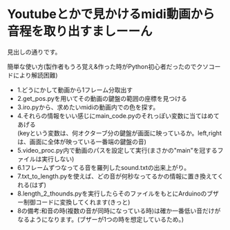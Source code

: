 <h1>Youtubeとかで見かけるmidi動画から音程を取り出すましーーん</h1>
<p>見出しの通りです。</p>
<p>簡単な使い方(製作者もうろ覚え&作った時がPython初心者だったのでクソコードにより解読困難)</p>
<ul>
  <li>1.どうにかして動画から1フレーム分取出す</li>
  <li>2.get_pos.pyを用いてその動画の鍵盤の範囲の座標を見つける</li>
  <li>3.iro.pyから、求めたいmidiの動画内での色を探す。</li>
  <li>4.それらの情報をいい感じにmain_code.pyのそれっぽい変数に当てはめてあげる<br>(keyという変数は、何オクターブ分の鍵盤が画面に映っているか。left,rightは、画面に全体が映っている一番端の鍵盤の音)</li>
  <li>5.video_proc.py内で動画のパスを設定して実行(まさかの"main"を冠するファイルは実行しない)</li>
  <li>6.1フレームずつなってる音を羅列したsound.txtの出来上がり。</li>
  <li>7.txt_to_length.pyを使えば、どの音が何秒なってるかの情報に置き換えてくれる(はず)</li>
  <li>8.length_2_thounds.pyを実行したらそのファイルをもとにArduinoのブザー制御コードに変換してくれます(きっと)</li>
  <li>8の備考:和音の時(複数の音が同時になっている時)は確か一番低い音だけがなるようになります。(ブザーが1つの時を想定しているため。)</li>
</ul>
